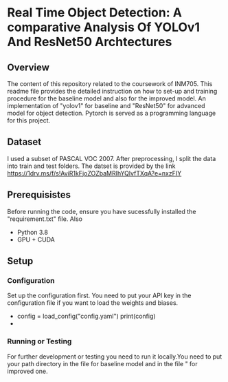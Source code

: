 # Real Time Object Detection: A comparative Analysis Of YOLOv1 And ResNet50 Archtectures
## Overview
The content of this repository related to the coursework of INM705. This readme file provides the detailed instruction on how to set-up and training procedure for the baseline model and also for the improved model. An implementation of "yolov1" for baseline and "ResNet50" for advanced model for object detection. Pytorch is served as a programming language for this project.
## Dataset 
I used a subset of PASCAL VOC 2007. After preprocessing, I split the data into train and test folders.
The datset is provided by the link https://1drv.ms/f/s!AviR1kFjoZOZbaMRIhYQlvfTXqA?e=nxzFIY
## Prerequisistes
Before running the code, ensure you have sucessfully installed the "requirement.txt" file.
Also
- Python 3.8
- GPU + CUDA
## Setup
### Configuration 
Set up the configuration first. You need to put your API key in the configuration file if you want to load the weights and biases.
- config = load_config("config.yaml")
print(config)
- 
### Running or Testing
For further development or testing you need to run it locally.You need to put your path directory in the file for baseline model 
and in the file " for improved one.

